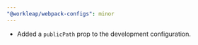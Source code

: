 ```yaml
---
"@workleap/webpack-configs": minor
---
```


- Added a `publicPath` prop to the development configuration.
